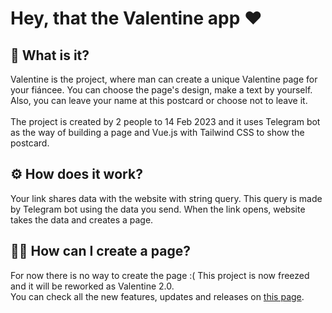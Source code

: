 <h1>Hey, that the Valentine app ♥</h1>

<h2>🤔 What is it?</h2>

<p>Valentine is the project, where man can create a unique Valentine page for your fiáncee. You can choose the page's design, make a text by yourself. Also, you can leave your name at this postcard or choose not to leave it. <br> <br>
The project is created by 2 people to 14 Feb 2023 and it uses Telegram bot as the way of building a page and Vue.js with Tailwind CSS to show the postcard.</p>

<h2>⚙ How does it work?</h2>

<p>Your link shares data with the website with string query. This query is made by Telegram bot using the data you send. When the link opens, website takes the data and creates a page.</p>

<h2>🙋‍♂️ How can I create a page?</h2>

<p>For now there is no way to create the page :( This project is now freezed and it will be reworked as Valentine 2.0. <br> You can check all the new features, updates and releases on <a href="https://github.com/Serpant1ne/Valentine-2.0">this page<a/>. <p/>

